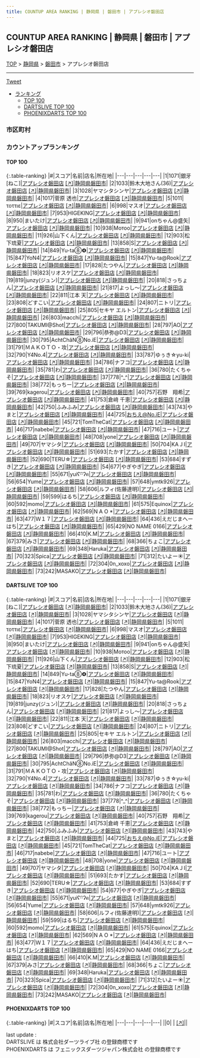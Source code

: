 ```yaml
---
title: COUNTUP AREA RANKING | 静岡県 | 磐田市 | アプレシオ磐田店
---
```

## COUNTUP AREA RANKING | 静岡県 | 磐田市 | アプレシオ磐田店

[TOP](/darts/rank/) > [静岡県](/darts/rank/静岡県/) > [磐田市](/darts/rank/静岡県/磐田市/) > アプレシオ磐田店

___

<a href="https://twitter.com/share?ref_src=twsrc%5Etfw" data-text="COUNTUP AREA RANKING | 静岡県磐田市アプレシオ磐田店" class="twitter-share-button" data-hashtags="DARTSLIVE,PHOENIXDARTS,darts,ダーツ" data-show-count="false">Tweet</a>

* [ランキング](#カウントアップランキング)
    * [TOP 100](#top-100)
    * [DARTSLIVE TOP 100](#dartslive-top-100)
    * [PHOENIXDARTS TOP 100](#phoenixdarts-top-100)

### 市区町村

<ul>

</ul>

### カウントアップランキング

#### TOP 100



{:.table-ranking}
|#|スコア|名前|店名|所在地|
|---|---|---|---|---|
|1|1071|<span class="rank-name-dl">銀牙[ねこ]</span>|<a href="/darts/rank/shops/31900d289f3dcb3128032249b44395af.html">アプレシオ磐田店</a> <a href="https://search.dartslive.com/jp/shop/31900d289f3dcb3128032249b44395af">[↗]</a>|<a href="/darts/rank/静岡県/磐田市">静岡県磐田市</a>|
|2|1033|<span class="rank-name-dl">鈴木大地さん(36)</span>|<a href="/darts/rank/shops/31900d289f3dcb3128032249b44395af.html">アプレシオ磐田店</a> <a href="https://search.dartslive.com/jp/shop/31900d289f3dcb3128032249b44395af">[↗]</a>|<a href="/darts/rank/静岡県/磐田市">静岡県磐田市</a>|
|3|1028|<span class="rank-name-dl">ヤマシタシンヤ</span>|<a href="/darts/rank/shops/31900d289f3dcb3128032249b44395af.html">アプレシオ磐田店</a> <a href="https://search.dartslive.com/jp/shop/31900d289f3dcb3128032249b44395af">[↗]</a>|<a href="/darts/rank/静岡県/磐田市">静岡県磐田市</a>|
|4|1017|<span class="rank-name-dl">菅原 透也</span>|<a href="/darts/rank/shops/31900d289f3dcb3128032249b44395af.html">アプレシオ磐田店</a> <a href="https://search.dartslive.com/jp/shop/31900d289f3dcb3128032249b44395af">[↗]</a>|<a href="/darts/rank/静岡県/磐田市">静岡県磐田市</a>|
|5|1011|<span class="rank-name-dl">τοττιε</span>|<a href="/darts/rank/shops/31900d289f3dcb3128032249b44395af.html">アプレシオ磐田店</a> <a href="https://search.dartslive.com/jp/shop/31900d289f3dcb3128032249b44395af">[↗]</a>|<a href="/darts/rank/静岡県/磐田市">静岡県磐田市</a>|
|6|998|<span class="rank-name-dl">マスオ</span>|<a href="/darts/rank/shops/31900d289f3dcb3128032249b44395af.html">アプレシオ磐田店</a> <a href="https://search.dartslive.com/jp/shop/31900d289f3dcb3128032249b44395af">[↗]</a>|<a href="/darts/rank/静岡県/磐田市">静岡県磐田市</a>|
|7|953|<span class="rank-name-dl">HIGEKING</span>|<a href="/darts/rank/shops/31900d289f3dcb3128032249b44395af.html">アプレシオ磐田店</a> <a href="https://search.dartslive.com/jp/shop/31900d289f3dcb3128032249b44395af">[↗]</a>|<a href="/darts/rank/静岡県/磐田市">静岡県磐田市</a>|
|8|950|<span class="rank-name-dl">まいたけ</span>|<a href="/darts/rank/shops/31900d289f3dcb3128032249b44395af.html">アプレシオ磐田店</a> <a href="https://search.dartslive.com/jp/shop/31900d289f3dcb3128032249b44395af">[↗]</a>|<a href="/darts/rank/静岡県/磐田市">静岡県磐田市</a>|
|9|941|<span class="rank-name-dl">onちゃん@盛矢</span>|<a href="/darts/rank/shops/31900d289f3dcb3128032249b44395af.html">アプレシオ磐田店</a> <a href="https://search.dartslive.com/jp/shop/31900d289f3dcb3128032249b44395af">[↗]</a>|<a href="/darts/rank/静岡県/磐田市">静岡県磐田市</a>|
|10|938|<span class="rank-name-dl">Мотоо</span>|<a href="/darts/rank/shops/31900d289f3dcb3128032249b44395af.html">アプレシオ磐田店</a> <a href="https://search.dartslive.com/jp/shop/31900d289f3dcb3128032249b44395af">[↗]</a>|<a href="/darts/rank/静岡県/磐田市">静岡県磐田市</a>|
|11|926|<span class="rank-name-dl">山下くん</span>|<a href="/darts/rank/shops/31900d289f3dcb3128032249b44395af.html">アプレシオ磐田店</a> <a href="https://search.dartslive.com/jp/shop/31900d289f3dcb3128032249b44395af">[↗]</a>|<a href="/darts/rank/静岡県/磐田市">静岡県磐田市</a>|
|12|903|<span class="rank-name-dl">松下琉夏</span>|<a href="/darts/rank/shops/31900d289f3dcb3128032249b44395af.html">アプレシオ磐田店</a> <a href="https://search.dartslive.com/jp/shop/31900d289f3dcb3128032249b44395af">[↗]</a>|<a href="/darts/rank/静岡県/磐田市">静岡県磐田市</a>|
|13|858|<span class="rank-name-dl">S</span>|<a href="/darts/rank/shops/31900d289f3dcb3128032249b44395af.html">アプレシオ磐田店</a> <a href="https://search.dartslive.com/jp/shop/31900d289f3dcb3128032249b44395af">[↗]</a>|<a href="/darts/rank/静岡県/磐田市">静岡県磐田市</a>|
|14|849|<span class="rank-name-dl">Yu-ta⑧❹</span>|<a href="/darts/rank/shops/31900d289f3dcb3128032249b44395af.html">アプレシオ磐田店</a> <a href="https://search.dartslive.com/jp/shop/31900d289f3dcb3128032249b44395af">[↗]</a>|<a href="/darts/rank/静岡県/磐田市">静岡県磐田市</a>|
|15|847|<span class="rank-name-dl">YoN4</span>|<a href="/darts/rank/shops/31900d289f3dcb3128032249b44395af.html">アプレシオ磐田店</a> <a href="https://search.dartslive.com/jp/shop/31900d289f3dcb3128032249b44395af">[↗]</a>|<a href="/darts/rank/静岡県/磐田市">静岡県磐田市</a>|
|15|847|<span class="rank-name-dl">Yu-ta@Rook</span>|<a href="/darts/rank/shops/31900d289f3dcb3128032249b44395af.html">アプレシオ磐田店</a> <a href="https://search.dartslive.com/jp/shop/31900d289f3dcb3128032249b44395af">[↗]</a>|<a href="/darts/rank/静岡県/磐田市">静岡県磐田市</a>|
|17|828|<span class="rank-name-dl">たつやん</span>|<a href="/darts/rank/shops/31900d289f3dcb3128032249b44395af.html">アプレシオ磐田店</a> <a href="https://search.dartslive.com/jp/shop/31900d289f3dcb3128032249b44395af">[↗]</a>|<a href="/darts/rank/静岡県/磐田市">静岡県磐田市</a>|
|18|823|<span class="rank-name-dl">リオスケ</span>|<a href="/darts/rank/shops/31900d289f3dcb3128032249b44395af.html">アプレシオ磐田店</a> <a href="https://search.dartslive.com/jp/shop/31900d289f3dcb3128032249b44395af">[↗]</a>|<a href="/darts/rank/静岡県/磐田市">静岡県磐田市</a>|
|19|819|<span class="rank-name-dl">junzy(ジュン)</span>|<a href="/darts/rank/shops/31900d289f3dcb3128032249b44395af.html">アプレシオ磐田店</a> <a href="https://search.dartslive.com/jp/shop/31900d289f3dcb3128032249b44395af">[↗]</a>|<a href="/darts/rank/静岡県/磐田市">静岡県磐田市</a>|
|20|818|<span class="rank-name-dl">さっちょん</span>|<a href="/darts/rank/shops/31900d289f3dcb3128032249b44395af.html">アプレシオ磐田店</a> <a href="https://search.dartslive.com/jp/shop/31900d289f3dcb3128032249b44395af">[↗]</a>|<a href="/darts/rank/静岡県/磐田市">静岡県磐田市</a>|
|21|817|<span class="rank-name-dl">よっし～</span>|<a href="/darts/rank/shops/31900d289f3dcb3128032249b44395af.html">アプレシオ磐田店</a> <a href="https://search.dartslive.com/jp/shop/31900d289f3dcb3128032249b44395af">[↗]</a>|<a href="/darts/rank/静岡県/磐田市">静岡県磐田市</a>|
|22|811|<span class="rank-name-dl">江本 天</span>|<a href="/darts/rank/shops/31900d289f3dcb3128032249b44395af.html">アプレシオ磐田店</a> <a href="https://search.dartslive.com/jp/shop/31900d289f3dcb3128032249b44395af">[↗]</a>|<a href="/darts/rank/静岡県/磐田市">静岡県磐田市</a>|
|23|808|<span class="rank-name-dl">どすこい</span>|<a href="/darts/rank/shops/31900d289f3dcb3128032249b44395af.html">アプレシオ磐田店</a> <a href="https://search.dartslive.com/jp/shop/31900d289f3dcb3128032249b44395af">[↗]</a>|<a href="/darts/rank/静岡県/磐田市">静岡県磐田市</a>|
|24|807|<span class="rank-name-dl">ニトリ</span>|<a href="/darts/rank/shops/31900d289f3dcb3128032249b44395af.html">アプレシオ磐田店</a> <a href="https://search.dartslive.com/jp/shop/31900d289f3dcb3128032249b44395af">[↗]</a>|<a href="/darts/rank/静岡県/磐田市">静岡県磐田市</a>|
|25|805|<span class="rank-name-dl">セキヤ エルトン</span>|<a href="/darts/rank/shops/31900d289f3dcb3128032249b44395af.html">アプレシオ磐田店</a> <a href="https://search.dartslive.com/jp/shop/31900d289f3dcb3128032249b44395af">[↗]</a>|<a href="/darts/rank/静岡県/磐田市">静岡県磐田市</a>|
|26|803|<span class="rank-name-dl">macchi</span>|<a href="/darts/rank/shops/31900d289f3dcb3128032249b44395af.html">アプレシオ磐田店</a> <a href="https://search.dartslive.com/jp/shop/31900d289f3dcb3128032249b44395af">[↗]</a>|<a href="/darts/rank/静岡県/磐田市">静岡県磐田市</a>|
|27|800|<span class="rank-name-dl">TAKUMI@Shot</span>|<a href="/darts/rank/shops/31900d289f3dcb3128032249b44395af.html">アプレシオ磐田店</a> <a href="https://search.dartslive.com/jp/shop/31900d289f3dcb3128032249b44395af">[↗]</a>|<a href="/darts/rank/静岡県/磐田市">静岡県磐田市</a>|
|28|797|<span class="rank-name-dl">AO</span>|<a href="/darts/rank/shops/31900d289f3dcb3128032249b44395af.html">アプレシオ磐田店</a> <a href="https://search.dartslive.com/jp/shop/31900d289f3dcb3128032249b44395af">[↗]</a>|<a href="/darts/rank/静岡県/磐田市">静岡県磐田市</a>|
|29|796|<span class="rank-name-dl">恭弥@D3</span>|<a href="/darts/rank/shops/31900d289f3dcb3128032249b44395af.html">アプレシオ磐田店</a> <a href="https://search.dartslive.com/jp/shop/31900d289f3dcb3128032249b44395af">[↗]</a>|<a href="/darts/rank/静岡県/磐田市">静岡県磐田市</a>|
|30|795|<span class="rank-name-dl">AchtChâN⑧No.iE</span>|<a href="/darts/rank/shops/31900d289f3dcb3128032249b44395af.html">アプレシオ磐田店</a> <a href="https://search.dartslive.com/jp/shop/31900d289f3dcb3128032249b44395af">[↗]</a>|<a href="/darts/rank/静岡県/磐田市">静岡県磐田市</a>|
|31|791|<span class="rank-name-dl">ＭＡＫＯＴＯ・攻</span>|<a href="/darts/rank/shops/31900d289f3dcb3128032249b44395af.html">アプレシオ磐田店</a> <a href="https://search.dartslive.com/jp/shop/31900d289f3dcb3128032249b44395af">[↗]</a>|<a href="/darts/rank/静岡県/磐田市">静岡県磐田市</a>|
|32|790|<span class="rank-name-dl">Y4No.4</span>|<a href="/darts/rank/shops/31900d289f3dcb3128032249b44395af.html">アプレシオ磐田店</a> <a href="https://search.dartslive.com/jp/shop/31900d289f3dcb3128032249b44395af">[↗]</a>|<a href="/darts/rank/静岡県/磐田市">静岡県磐田市</a>|
|33|787|<span class="rank-name-dl">ゆぅき☆yu-ki</span>|<a href="/darts/rank/shops/31900d289f3dcb3128032249b44395af.html">アプレシオ磐田店</a> <a href="https://search.dartslive.com/jp/shop/31900d289f3dcb3128032249b44395af">[↗]</a>|<a href="/darts/rank/静岡県/磐田市">静岡県磐田市</a>|
|34|786|<span class="rank-name-dl">ナフコ</span>|<a href="/darts/rank/shops/31900d289f3dcb3128032249b44395af.html">アプレシオ磐田店</a> <a href="https://search.dartslive.com/jp/shop/31900d289f3dcb3128032249b44395af">[↗]</a>|<a href="/darts/rank/静岡県/磐田市">静岡県磐田市</a>|
|35|781|<span class="rank-name-dl">わ</span>|<a href="/darts/rank/shops/31900d289f3dcb3128032249b44395af.html">アプレシオ磐田店</a> <a href="https://search.dartslive.com/jp/shop/31900d289f3dcb3128032249b44395af">[↗]</a>|<a href="/darts/rank/静岡県/磐田市">静岡県磐田市</a>|
|36|780|<span class="rank-name-dl">たくちゃそ</span>|<a href="/darts/rank/shops/31900d289f3dcb3128032249b44395af.html">アプレシオ磐田店</a> <a href="https://search.dartslive.com/jp/shop/31900d289f3dcb3128032249b44395af">[↗]</a>|<a href="/darts/rank/静岡県/磐田市">静岡県磐田市</a>|
|37|778|<span class="rank-name-dl">︎^_^</span>|<a href="/darts/rank/shops/31900d289f3dcb3128032249b44395af.html">アプレシオ磐田店</a> <a href="https://search.dartslive.com/jp/shop/31900d289f3dcb3128032249b44395af">[↗]</a>|<a href="/darts/rank/静岡県/磐田市">静岡県磐田市</a>|
|38|772|<span class="rank-name-dl">もっちー</span>|<a href="/darts/rank/shops/31900d289f3dcb3128032249b44395af.html">アプレシオ磐田店</a> <a href="https://search.dartslive.com/jp/shop/31900d289f3dcb3128032249b44395af">[↗]</a>|<a href="/darts/rank/静岡県/磐田市">静岡県磐田市</a>|
|39|769|<span class="rank-name-dl">kagerou</span>|<a href="/darts/rank/shops/31900d289f3dcb3128032249b44395af.html">アプレシオ磐田店</a> <a href="https://search.dartslive.com/jp/shop/31900d289f3dcb3128032249b44395af">[↗]</a>|<a href="/darts/rank/静岡県/磐田市">静岡県磐田市</a>|
|40|757|<span class="rank-name-dl">石野　翔希</span>|<a href="/darts/rank/shops/31900d289f3dcb3128032249b44395af.html">アプレシオ磐田店</a> <a href="https://search.dartslive.com/jp/shop/31900d289f3dcb3128032249b44395af">[↗]</a>|<a href="/darts/rank/静岡県/磐田市">静岡県磐田市</a>|
|41|753|<span class="rank-name-dl">倉﨑 千恵</span>|<a href="/darts/rank/shops/31900d289f3dcb3128032249b44395af.html">アプレシオ磐田店</a> <a href="https://search.dartslive.com/jp/shop/31900d289f3dcb3128032249b44395af">[↗]</a>|<a href="/darts/rank/静岡県/磐田市">静岡県磐田市</a>|
|42|750|<span class="rank-name-dl">ふみふみ</span>|<a href="/darts/rank/shops/31900d289f3dcb3128032249b44395af.html">アプレシオ磐田店</a> <a href="https://search.dartslive.com/jp/shop/31900d289f3dcb3128032249b44395af">[↗]</a>|<a href="/darts/rank/静岡県/磐田市">静岡県磐田市</a>|
|43|743|<span class="rank-name-dl">やまと</span>|<a href="/darts/rank/shops/31900d289f3dcb3128032249b44395af.html">アプレシオ磐田店</a> <a href="https://search.dartslive.com/jp/shop/31900d289f3dcb3128032249b44395af">[↗]</a>|<a href="/darts/rank/静岡県/磐田市">静岡県磐田市</a>|
|44|725|<span class="rank-name-dl">おちえ@No.iE</span>|<a href="/darts/rank/shops/31900d289f3dcb3128032249b44395af.html">アプレシオ磐田店</a> <a href="https://search.dartslive.com/jp/shop/31900d289f3dcb3128032249b44395af">[↗]</a>|<a href="/darts/rank/静岡県/磐田市">静岡県磐田市</a>|
|45|721|<span class="rank-name-dl">TomTheCat</span>|<a href="/darts/rank/shops/31900d289f3dcb3128032249b44395af.html">アプレシオ磐田店</a> <a href="https://search.dartslive.com/jp/shop/31900d289f3dcb3128032249b44395af">[↗]</a>|<a href="/darts/rank/静岡県/磐田市">静岡県磐田市</a>|
|46|717|<span class="rank-name-dl">nabebe</span>|<a href="/darts/rank/shops/31900d289f3dcb3128032249b44395af.html">アプレシオ磐田店</a> <a href="https://search.dartslive.com/jp/shop/31900d289f3dcb3128032249b44395af">[↗]</a>|<a href="/darts/rank/静岡県/磐田市">静岡県磐田市</a>|
|47|716|<span class="rank-name-dl">ユート</span>|<a href="/darts/rank/shops/31900d289f3dcb3128032249b44395af.html">アプレシオ磐田店</a> <a href="https://search.dartslive.com/jp/shop/31900d289f3dcb3128032249b44395af">[↗]</a>|<a href="/darts/rank/静岡県/磐田市">静岡県磐田市</a>|
|48|708|<span class="rank-name-dl">yone</span>|<a href="/darts/rank/shops/31900d289f3dcb3128032249b44395af.html">アプレシオ磐田店</a> <a href="https://search.dartslive.com/jp/shop/31900d289f3dcb3128032249b44395af">[↗]</a>|<a href="/darts/rank/静岡県/磐田市">静岡県磐田市</a>|
|49|707|<span class="rank-name-dl">ヤマシタ</span>|<a href="/darts/rank/shops/31900d289f3dcb3128032249b44395af.html">アプレシオ磐田店</a> <a href="https://search.dartslive.com/jp/shop/31900d289f3dcb3128032249b44395af">[↗]</a>|<a href="/darts/rank/静岡県/磐田市">静岡県磐田市</a>|
|50|704|<span class="rank-name-dl">KAＪI</span>|<a href="/darts/rank/shops/31900d289f3dcb3128032249b44395af.html">アプレシオ磐田店</a> <a href="https://search.dartslive.com/jp/shop/31900d289f3dcb3128032249b44395af">[↗]</a>|<a href="/darts/rank/静岡県/磐田市">静岡県磐田市</a>|
|51|693|<span class="rank-name-dl">たかす</span>|<a href="/darts/rank/shops/31900d289f3dcb3128032249b44395af.html">アプレシオ磐田店</a> <a href="https://search.dartslive.com/jp/shop/31900d289f3dcb3128032249b44395af">[↗]</a>|<a href="/darts/rank/静岡県/磐田市">静岡県磐田市</a>|
|52|690|<span class="rank-name-dl">TERU☆</span>|<a href="/darts/rank/shops/31900d289f3dcb3128032249b44395af.html">アプレシオ磐田店</a> <a href="https://search.dartslive.com/jp/shop/31900d289f3dcb3128032249b44395af">[↗]</a>|<a href="/darts/rank/静岡県/磐田市">静岡県磐田市</a>|
|53|684|<span class="rank-name-dl">すずき</span>|<a href="/darts/rank/shops/31900d289f3dcb3128032249b44395af.html">アプレシオ磐田店</a> <a href="https://search.dartslive.com/jp/shop/31900d289f3dcb3128032249b44395af">[↗]</a>|<a href="/darts/rank/静岡県/磐田市">静岡県磐田市</a>|
|54|677|<span class="rank-name-dl">やぎやぎ</span>|<a href="/darts/rank/shops/31900d289f3dcb3128032249b44395af.html">アプレシオ磐田店</a> <a href="https://search.dartslive.com/jp/shop/31900d289f3dcb3128032249b44395af">[↗]</a>|<a href="/darts/rank/静岡県/磐田市">静岡県磐田市</a>|
|55|671|<span class="rank-name-dl">yuiʕ·͡·ʔฅ</span>|<a href="/darts/rank/shops/31900d289f3dcb3128032249b44395af.html">アプレシオ磐田店</a> <a href="https://search.dartslive.com/jp/shop/31900d289f3dcb3128032249b44395af">[↗]</a>|<a href="/darts/rank/静岡県/磐田市">静岡県磐田市</a>|
|56|654|<span class="rank-name-dl">Yume</span>|<a href="/darts/rank/shops/31900d289f3dcb3128032249b44395af.html">アプレシオ磐田店</a> <a href="https://search.dartslive.com/jp/shop/31900d289f3dcb3128032249b44395af">[↗]</a>|<a href="/darts/rank/静岡県/磐田市">静岡県磐田市</a>|
|57|648|<span class="rank-name-dl">ymtk926</span>|<a href="/darts/rank/shops/31900d289f3dcb3128032249b44395af.html">アプレシオ磐田店</a> <a href="https://search.dartslive.com/jp/shop/31900d289f3dcb3128032249b44395af">[↗]</a>|<a href="/darts/rank/静岡県/磐田市">静岡県磐田市</a>|
|58|606|<span class="rank-name-dl">ルフィ(佐藤達明)</span>|<a href="/darts/rank/shops/31900d289f3dcb3128032249b44395af.html">アプレシオ磐田店</a> <a href="https://search.dartslive.com/jp/shop/31900d289f3dcb3128032249b44395af">[↗]</a>|<a href="/darts/rank/静岡県/磐田市">静岡県磐田市</a>|
|59|599|<span class="rank-name-dl">はるち</span>|<a href="/darts/rank/shops/31900d289f3dcb3128032249b44395af.html">アプレシオ磐田店</a> <a href="https://search.dartslive.com/jp/shop/31900d289f3dcb3128032249b44395af">[↗]</a>|<a href="/darts/rank/静岡県/磐田市">静岡県磐田市</a>|
|60|592|<span class="rank-name-dl">momo</span>|<a href="/darts/rank/shops/31900d289f3dcb3128032249b44395af.html">アプレシオ磐田店</a> <a href="https://search.dartslive.com/jp/shop/31900d289f3dcb3128032249b44395af">[↗]</a>|<a href="/darts/rank/静岡県/磐田市">静岡県磐田市</a>|
|61|575|<span class="rank-name-dl">Equinox</span>|<a href="/darts/rank/shops/31900d289f3dcb3128032249b44395af.html">アプレシオ磐田店</a> <a href="https://search.dartslive.com/jp/shop/31900d289f3dcb3128032249b44395af">[↗]</a>|<a href="/darts/rank/静岡県/磐田市">静岡県磐田市</a>|
|62|569|<span class="rank-name-dl">N A O *</span>|<a href="/darts/rank/shops/31900d289f3dcb3128032249b44395af.html">アプレシオ磐田店</a> <a href="https://search.dartslive.com/jp/shop/31900d289f3dcb3128032249b44395af">[↗]</a>|<a href="/darts/rank/静岡県/磐田市">静岡県磐田市</a>|
|63|477|<span class="rank-name-dl">Ｗ１７</span>|<a href="/darts/rank/shops/31900d289f3dcb3128032249b44395af.html">アプレシオ磐田店</a> <a href="https://search.dartslive.com/jp/shop/31900d289f3dcb3128032249b44395af">[↗]</a>|<a href="/darts/rank/静岡県/磐田市">静岡県磐田市</a>|
|64|436|<span class="rank-name-dl">えだじまへーはち</span>|<a href="/darts/rank/shops/31900d289f3dcb3128032249b44395af.html">アプレシオ磐田店</a> <a href="https://search.dartslive.com/jp/shop/31900d289f3dcb3128032249b44395af">[↗]</a>|<a href="/darts/rank/静岡県/磐田市">静岡県磐田市</a>|
|65|429|<span class="rank-name-dl">NO NAME 0166</span>|<a href="/darts/rank/shops/31900d289f3dcb3128032249b44395af.html">アプレシオ磐田店</a> <a href="https://search.dartslive.com/jp/shop/31900d289f3dcb3128032249b44395af">[↗]</a>|<a href="/darts/rank/静岡県/磐田市">静岡県磐田市</a>|
|66|410|<span class="rank-name-dl">K.M</span>|<a href="/darts/rank/shops/31900d289f3dcb3128032249b44395af.html">アプレシオ磐田店</a> <a href="https://search.dartslive.com/jp/shop/31900d289f3dcb3128032249b44395af">[↗]</a>|<a href="/darts/rank/静岡県/磐田市">静岡県磐田市</a>|
|67|379|<span class="rank-name-dl">みさ</span>|<a href="/darts/rank/shops/31900d289f3dcb3128032249b44395af.html">アプレシオ磐田店</a> <a href="https://search.dartslive.com/jp/shop/31900d289f3dcb3128032249b44395af">[↗]</a>|<a href="/darts/rank/静岡県/磐田市">静岡県磐田市</a>|
|68|366|<span class="rank-name-dl">ちょこ</span>|<a href="/darts/rank/shops/31900d289f3dcb3128032249b44395af.html">アプレシオ磐田店</a> <a href="https://search.dartslive.com/jp/shop/31900d289f3dcb3128032249b44395af">[↗]</a>|<a href="/darts/rank/静岡県/磐田市">静岡県磐田市</a>|
|69|348|<span class="rank-name-dl">Haruka</span>|<a href="/darts/rank/shops/31900d289f3dcb3128032249b44395af.html">アプレシオ磐田店</a> <a href="https://search.dartslive.com/jp/shop/31900d289f3dcb3128032249b44395af">[↗]</a>|<a href="/darts/rank/静岡県/磐田市">静岡県磐田市</a>|
|70|323|<span class="rank-name-dl">Spica</span>|<a href="/darts/rank/shops/31900d289f3dcb3128032249b44395af.html">アプレシオ磐田店</a> <a href="https://search.dartslive.com/jp/shop/31900d289f3dcb3128032249b44395af">[↗]</a>|<a href="/darts/rank/静岡県/磐田市">静岡県磐田市</a>|
|71|312|<span class="rank-name-dl">たいよー☀️</span>|<a href="/darts/rank/shops/31900d289f3dcb3128032249b44395af.html">アプレシオ磐田店</a> <a href="https://search.dartslive.com/jp/shop/31900d289f3dcb3128032249b44395af">[↗]</a>|<a href="/darts/rank/静岡県/磐田市">静岡県磐田市</a>|
|72|304|<span class="rank-name-dl">0n_xoxo</span>|<a href="/darts/rank/shops/31900d289f3dcb3128032249b44395af.html">アプレシオ磐田店</a> <a href="https://search.dartslive.com/jp/shop/31900d289f3dcb3128032249b44395af">[↗]</a>|<a href="/darts/rank/静岡県/磐田市">静岡県磐田市</a>|
|73|242|<span class="rank-name-dl">MASAKO</span>|<a href="/darts/rank/shops/31900d289f3dcb3128032249b44395af.html">アプレシオ磐田店</a> <a href="https://search.dartslive.com/jp/shop/31900d289f3dcb3128032249b44395af">[↗]</a>|<a href="/darts/rank/静岡県/磐田市">静岡県磐田市</a>|


#### DARTSLIVE TOP 100



{:.table-ranking}
|#|スコア|名前|店名|所在地|
|---|---|---|---|---|
|1|1071|<span class="rank-name-dl">銀牙[ねこ]</span>|<a href="/darts/rank/shops/31900d289f3dcb3128032249b44395af.html">アプレシオ磐田店</a> <a href="https://search.dartslive.com/jp/shop/31900d289f3dcb3128032249b44395af">[↗]</a>|<a href="/darts/rank/静岡県/磐田市">静岡県磐田市</a>|
|2|1033|<span class="rank-name-dl">鈴木大地さん(36)</span>|<a href="/darts/rank/shops/31900d289f3dcb3128032249b44395af.html">アプレシオ磐田店</a> <a href="https://search.dartslive.com/jp/shop/31900d289f3dcb3128032249b44395af">[↗]</a>|<a href="/darts/rank/静岡県/磐田市">静岡県磐田市</a>|
|3|1028|<span class="rank-name-dl">ヤマシタシンヤ</span>|<a href="/darts/rank/shops/31900d289f3dcb3128032249b44395af.html">アプレシオ磐田店</a> <a href="https://search.dartslive.com/jp/shop/31900d289f3dcb3128032249b44395af">[↗]</a>|<a href="/darts/rank/静岡県/磐田市">静岡県磐田市</a>|
|4|1017|<span class="rank-name-dl">菅原 透也</span>|<a href="/darts/rank/shops/31900d289f3dcb3128032249b44395af.html">アプレシオ磐田店</a> <a href="https://search.dartslive.com/jp/shop/31900d289f3dcb3128032249b44395af">[↗]</a>|<a href="/darts/rank/静岡県/磐田市">静岡県磐田市</a>|
|5|1011|<span class="rank-name-dl">τοττιε</span>|<a href="/darts/rank/shops/31900d289f3dcb3128032249b44395af.html">アプレシオ磐田店</a> <a href="https://search.dartslive.com/jp/shop/31900d289f3dcb3128032249b44395af">[↗]</a>|<a href="/darts/rank/静岡県/磐田市">静岡県磐田市</a>|
|6|998|<span class="rank-name-dl">マスオ</span>|<a href="/darts/rank/shops/31900d289f3dcb3128032249b44395af.html">アプレシオ磐田店</a> <a href="https://search.dartslive.com/jp/shop/31900d289f3dcb3128032249b44395af">[↗]</a>|<a href="/darts/rank/静岡県/磐田市">静岡県磐田市</a>|
|7|953|<span class="rank-name-dl">HIGEKING</span>|<a href="/darts/rank/shops/31900d289f3dcb3128032249b44395af.html">アプレシオ磐田店</a> <a href="https://search.dartslive.com/jp/shop/31900d289f3dcb3128032249b44395af">[↗]</a>|<a href="/darts/rank/静岡県/磐田市">静岡県磐田市</a>|
|8|950|<span class="rank-name-dl">まいたけ</span>|<a href="/darts/rank/shops/31900d289f3dcb3128032249b44395af.html">アプレシオ磐田店</a> <a href="https://search.dartslive.com/jp/shop/31900d289f3dcb3128032249b44395af">[↗]</a>|<a href="/darts/rank/静岡県/磐田市">静岡県磐田市</a>|
|9|941|<span class="rank-name-dl">onちゃん@盛矢</span>|<a href="/darts/rank/shops/31900d289f3dcb3128032249b44395af.html">アプレシオ磐田店</a> <a href="https://search.dartslive.com/jp/shop/31900d289f3dcb3128032249b44395af">[↗]</a>|<a href="/darts/rank/静岡県/磐田市">静岡県磐田市</a>|
|10|938|<span class="rank-name-dl">Мотоо</span>|<a href="/darts/rank/shops/31900d289f3dcb3128032249b44395af.html">アプレシオ磐田店</a> <a href="https://search.dartslive.com/jp/shop/31900d289f3dcb3128032249b44395af">[↗]</a>|<a href="/darts/rank/静岡県/磐田市">静岡県磐田市</a>|
|11|926|<span class="rank-name-dl">山下くん</span>|<a href="/darts/rank/shops/31900d289f3dcb3128032249b44395af.html">アプレシオ磐田店</a> <a href="https://search.dartslive.com/jp/shop/31900d289f3dcb3128032249b44395af">[↗]</a>|<a href="/darts/rank/静岡県/磐田市">静岡県磐田市</a>|
|12|903|<span class="rank-name-dl">松下琉夏</span>|<a href="/darts/rank/shops/31900d289f3dcb3128032249b44395af.html">アプレシオ磐田店</a> <a href="https://search.dartslive.com/jp/shop/31900d289f3dcb3128032249b44395af">[↗]</a>|<a href="/darts/rank/静岡県/磐田市">静岡県磐田市</a>|
|13|858|<span class="rank-name-dl">S</span>|<a href="/darts/rank/shops/31900d289f3dcb3128032249b44395af.html">アプレシオ磐田店</a> <a href="https://search.dartslive.com/jp/shop/31900d289f3dcb3128032249b44395af">[↗]</a>|<a href="/darts/rank/静岡県/磐田市">静岡県磐田市</a>|
|14|849|<span class="rank-name-dl">Yu-ta⑧❹</span>|<a href="/darts/rank/shops/31900d289f3dcb3128032249b44395af.html">アプレシオ磐田店</a> <a href="https://search.dartslive.com/jp/shop/31900d289f3dcb3128032249b44395af">[↗]</a>|<a href="/darts/rank/静岡県/磐田市">静岡県磐田市</a>|
|15|847|<span class="rank-name-dl">YoN4</span>|<a href="/darts/rank/shops/31900d289f3dcb3128032249b44395af.html">アプレシオ磐田店</a> <a href="https://search.dartslive.com/jp/shop/31900d289f3dcb3128032249b44395af">[↗]</a>|<a href="/darts/rank/静岡県/磐田市">静岡県磐田市</a>|
|15|847|<span class="rank-name-dl">Yu-ta@Rook</span>|<a href="/darts/rank/shops/31900d289f3dcb3128032249b44395af.html">アプレシオ磐田店</a> <a href="https://search.dartslive.com/jp/shop/31900d289f3dcb3128032249b44395af">[↗]</a>|<a href="/darts/rank/静岡県/磐田市">静岡県磐田市</a>|
|17|828|<span class="rank-name-dl">たつやん</span>|<a href="/darts/rank/shops/31900d289f3dcb3128032249b44395af.html">アプレシオ磐田店</a> <a href="https://search.dartslive.com/jp/shop/31900d289f3dcb3128032249b44395af">[↗]</a>|<a href="/darts/rank/静岡県/磐田市">静岡県磐田市</a>|
|18|823|<span class="rank-name-dl">リオスケ</span>|<a href="/darts/rank/shops/31900d289f3dcb3128032249b44395af.html">アプレシオ磐田店</a> <a href="https://search.dartslive.com/jp/shop/31900d289f3dcb3128032249b44395af">[↗]</a>|<a href="/darts/rank/静岡県/磐田市">静岡県磐田市</a>|
|19|819|<span class="rank-name-dl">junzy(ジュン)</span>|<a href="/darts/rank/shops/31900d289f3dcb3128032249b44395af.html">アプレシオ磐田店</a> <a href="https://search.dartslive.com/jp/shop/31900d289f3dcb3128032249b44395af">[↗]</a>|<a href="/darts/rank/静岡県/磐田市">静岡県磐田市</a>|
|20|818|<span class="rank-name-dl">さっちょん</span>|<a href="/darts/rank/shops/31900d289f3dcb3128032249b44395af.html">アプレシオ磐田店</a> <a href="https://search.dartslive.com/jp/shop/31900d289f3dcb3128032249b44395af">[↗]</a>|<a href="/darts/rank/静岡県/磐田市">静岡県磐田市</a>|
|21|817|<span class="rank-name-dl">よっし～</span>|<a href="/darts/rank/shops/31900d289f3dcb3128032249b44395af.html">アプレシオ磐田店</a> <a href="https://search.dartslive.com/jp/shop/31900d289f3dcb3128032249b44395af">[↗]</a>|<a href="/darts/rank/静岡県/磐田市">静岡県磐田市</a>|
|22|811|<span class="rank-name-dl">江本 天</span>|<a href="/darts/rank/shops/31900d289f3dcb3128032249b44395af.html">アプレシオ磐田店</a> <a href="https://search.dartslive.com/jp/shop/31900d289f3dcb3128032249b44395af">[↗]</a>|<a href="/darts/rank/静岡県/磐田市">静岡県磐田市</a>|
|23|808|<span class="rank-name-dl">どすこい</span>|<a href="/darts/rank/shops/31900d289f3dcb3128032249b44395af.html">アプレシオ磐田店</a> <a href="https://search.dartslive.com/jp/shop/31900d289f3dcb3128032249b44395af">[↗]</a>|<a href="/darts/rank/静岡県/磐田市">静岡県磐田市</a>|
|24|807|<span class="rank-name-dl">ニトリ</span>|<a href="/darts/rank/shops/31900d289f3dcb3128032249b44395af.html">アプレシオ磐田店</a> <a href="https://search.dartslive.com/jp/shop/31900d289f3dcb3128032249b44395af">[↗]</a>|<a href="/darts/rank/静岡県/磐田市">静岡県磐田市</a>|
|25|805|<span class="rank-name-dl">セキヤ エルトン</span>|<a href="/darts/rank/shops/31900d289f3dcb3128032249b44395af.html">アプレシオ磐田店</a> <a href="https://search.dartslive.com/jp/shop/31900d289f3dcb3128032249b44395af">[↗]</a>|<a href="/darts/rank/静岡県/磐田市">静岡県磐田市</a>|
|26|803|<span class="rank-name-dl">macchi</span>|<a href="/darts/rank/shops/31900d289f3dcb3128032249b44395af.html">アプレシオ磐田店</a> <a href="https://search.dartslive.com/jp/shop/31900d289f3dcb3128032249b44395af">[↗]</a>|<a href="/darts/rank/静岡県/磐田市">静岡県磐田市</a>|
|27|800|<span class="rank-name-dl">TAKUMI@Shot</span>|<a href="/darts/rank/shops/31900d289f3dcb3128032249b44395af.html">アプレシオ磐田店</a> <a href="https://search.dartslive.com/jp/shop/31900d289f3dcb3128032249b44395af">[↗]</a>|<a href="/darts/rank/静岡県/磐田市">静岡県磐田市</a>|
|28|797|<span class="rank-name-dl">AO</span>|<a href="/darts/rank/shops/31900d289f3dcb3128032249b44395af.html">アプレシオ磐田店</a> <a href="https://search.dartslive.com/jp/shop/31900d289f3dcb3128032249b44395af">[↗]</a>|<a href="/darts/rank/静岡県/磐田市">静岡県磐田市</a>|
|29|796|<span class="rank-name-dl">恭弥@D3</span>|<a href="/darts/rank/shops/31900d289f3dcb3128032249b44395af.html">アプレシオ磐田店</a> <a href="https://search.dartslive.com/jp/shop/31900d289f3dcb3128032249b44395af">[↗]</a>|<a href="/darts/rank/静岡県/磐田市">静岡県磐田市</a>|
|30|795|<span class="rank-name-dl">AchtChâN⑧No.iE</span>|<a href="/darts/rank/shops/31900d289f3dcb3128032249b44395af.html">アプレシオ磐田店</a> <a href="https://search.dartslive.com/jp/shop/31900d289f3dcb3128032249b44395af">[↗]</a>|<a href="/darts/rank/静岡県/磐田市">静岡県磐田市</a>|
|31|791|<span class="rank-name-dl">ＭＡＫＯＴＯ・攻</span>|<a href="/darts/rank/shops/31900d289f3dcb3128032249b44395af.html">アプレシオ磐田店</a> <a href="https://search.dartslive.com/jp/shop/31900d289f3dcb3128032249b44395af">[↗]</a>|<a href="/darts/rank/静岡県/磐田市">静岡県磐田市</a>|
|32|790|<span class="rank-name-dl">Y4No.4</span>|<a href="/darts/rank/shops/31900d289f3dcb3128032249b44395af.html">アプレシオ磐田店</a> <a href="https://search.dartslive.com/jp/shop/31900d289f3dcb3128032249b44395af">[↗]</a>|<a href="/darts/rank/静岡県/磐田市">静岡県磐田市</a>|
|33|787|<span class="rank-name-dl">ゆぅき☆yu-ki</span>|<a href="/darts/rank/shops/31900d289f3dcb3128032249b44395af.html">アプレシオ磐田店</a> <a href="https://search.dartslive.com/jp/shop/31900d289f3dcb3128032249b44395af">[↗]</a>|<a href="/darts/rank/静岡県/磐田市">静岡県磐田市</a>|
|34|786|<span class="rank-name-dl">ナフコ</span>|<a href="/darts/rank/shops/31900d289f3dcb3128032249b44395af.html">アプレシオ磐田店</a> <a href="https://search.dartslive.com/jp/shop/31900d289f3dcb3128032249b44395af">[↗]</a>|<a href="/darts/rank/静岡県/磐田市">静岡県磐田市</a>|
|35|781|<span class="rank-name-dl">わ</span>|<a href="/darts/rank/shops/31900d289f3dcb3128032249b44395af.html">アプレシオ磐田店</a> <a href="https://search.dartslive.com/jp/shop/31900d289f3dcb3128032249b44395af">[↗]</a>|<a href="/darts/rank/静岡県/磐田市">静岡県磐田市</a>|
|36|780|<span class="rank-name-dl">たくちゃそ</span>|<a href="/darts/rank/shops/31900d289f3dcb3128032249b44395af.html">アプレシオ磐田店</a> <a href="https://search.dartslive.com/jp/shop/31900d289f3dcb3128032249b44395af">[↗]</a>|<a href="/darts/rank/静岡県/磐田市">静岡県磐田市</a>|
|37|778|<span class="rank-name-dl">︎^_^</span>|<a href="/darts/rank/shops/31900d289f3dcb3128032249b44395af.html">アプレシオ磐田店</a> <a href="https://search.dartslive.com/jp/shop/31900d289f3dcb3128032249b44395af">[↗]</a>|<a href="/darts/rank/静岡県/磐田市">静岡県磐田市</a>|
|38|772|<span class="rank-name-dl">もっちー</span>|<a href="/darts/rank/shops/31900d289f3dcb3128032249b44395af.html">アプレシオ磐田店</a> <a href="https://search.dartslive.com/jp/shop/31900d289f3dcb3128032249b44395af">[↗]</a>|<a href="/darts/rank/静岡県/磐田市">静岡県磐田市</a>|
|39|769|<span class="rank-name-dl">kagerou</span>|<a href="/darts/rank/shops/31900d289f3dcb3128032249b44395af.html">アプレシオ磐田店</a> <a href="https://search.dartslive.com/jp/shop/31900d289f3dcb3128032249b44395af">[↗]</a>|<a href="/darts/rank/静岡県/磐田市">静岡県磐田市</a>|
|40|757|<span class="rank-name-dl">石野　翔希</span>|<a href="/darts/rank/shops/31900d289f3dcb3128032249b44395af.html">アプレシオ磐田店</a> <a href="https://search.dartslive.com/jp/shop/31900d289f3dcb3128032249b44395af">[↗]</a>|<a href="/darts/rank/静岡県/磐田市">静岡県磐田市</a>|
|41|753|<span class="rank-name-dl">倉﨑 千恵</span>|<a href="/darts/rank/shops/31900d289f3dcb3128032249b44395af.html">アプレシオ磐田店</a> <a href="https://search.dartslive.com/jp/shop/31900d289f3dcb3128032249b44395af">[↗]</a>|<a href="/darts/rank/静岡県/磐田市">静岡県磐田市</a>|
|42|750|<span class="rank-name-dl">ふみふみ</span>|<a href="/darts/rank/shops/31900d289f3dcb3128032249b44395af.html">アプレシオ磐田店</a> <a href="https://search.dartslive.com/jp/shop/31900d289f3dcb3128032249b44395af">[↗]</a>|<a href="/darts/rank/静岡県/磐田市">静岡県磐田市</a>|
|43|743|<span class="rank-name-dl">やまと</span>|<a href="/darts/rank/shops/31900d289f3dcb3128032249b44395af.html">アプレシオ磐田店</a> <a href="https://search.dartslive.com/jp/shop/31900d289f3dcb3128032249b44395af">[↗]</a>|<a href="/darts/rank/静岡県/磐田市">静岡県磐田市</a>|
|44|725|<span class="rank-name-dl">おちえ@No.iE</span>|<a href="/darts/rank/shops/31900d289f3dcb3128032249b44395af.html">アプレシオ磐田店</a> <a href="https://search.dartslive.com/jp/shop/31900d289f3dcb3128032249b44395af">[↗]</a>|<a href="/darts/rank/静岡県/磐田市">静岡県磐田市</a>|
|45|721|<span class="rank-name-dl">TomTheCat</span>|<a href="/darts/rank/shops/31900d289f3dcb3128032249b44395af.html">アプレシオ磐田店</a> <a href="https://search.dartslive.com/jp/shop/31900d289f3dcb3128032249b44395af">[↗]</a>|<a href="/darts/rank/静岡県/磐田市">静岡県磐田市</a>|
|46|717|<span class="rank-name-dl">nabebe</span>|<a href="/darts/rank/shops/31900d289f3dcb3128032249b44395af.html">アプレシオ磐田店</a> <a href="https://search.dartslive.com/jp/shop/31900d289f3dcb3128032249b44395af">[↗]</a>|<a href="/darts/rank/静岡県/磐田市">静岡県磐田市</a>|
|47|716|<span class="rank-name-dl">ユート</span>|<a href="/darts/rank/shops/31900d289f3dcb3128032249b44395af.html">アプレシオ磐田店</a> <a href="https://search.dartslive.com/jp/shop/31900d289f3dcb3128032249b44395af">[↗]</a>|<a href="/darts/rank/静岡県/磐田市">静岡県磐田市</a>|
|48|708|<span class="rank-name-dl">yone</span>|<a href="/darts/rank/shops/31900d289f3dcb3128032249b44395af.html">アプレシオ磐田店</a> <a href="https://search.dartslive.com/jp/shop/31900d289f3dcb3128032249b44395af">[↗]</a>|<a href="/darts/rank/静岡県/磐田市">静岡県磐田市</a>|
|49|707|<span class="rank-name-dl">ヤマシタ</span>|<a href="/darts/rank/shops/31900d289f3dcb3128032249b44395af.html">アプレシオ磐田店</a> <a href="https://search.dartslive.com/jp/shop/31900d289f3dcb3128032249b44395af">[↗]</a>|<a href="/darts/rank/静岡県/磐田市">静岡県磐田市</a>|
|50|704|<span class="rank-name-dl">KAＪI</span>|<a href="/darts/rank/shops/31900d289f3dcb3128032249b44395af.html">アプレシオ磐田店</a> <a href="https://search.dartslive.com/jp/shop/31900d289f3dcb3128032249b44395af">[↗]</a>|<a href="/darts/rank/静岡県/磐田市">静岡県磐田市</a>|
|51|693|<span class="rank-name-dl">たかす</span>|<a href="/darts/rank/shops/31900d289f3dcb3128032249b44395af.html">アプレシオ磐田店</a> <a href="https://search.dartslive.com/jp/shop/31900d289f3dcb3128032249b44395af">[↗]</a>|<a href="/darts/rank/静岡県/磐田市">静岡県磐田市</a>|
|52|690|<span class="rank-name-dl">TERU☆</span>|<a href="/darts/rank/shops/31900d289f3dcb3128032249b44395af.html">アプレシオ磐田店</a> <a href="https://search.dartslive.com/jp/shop/31900d289f3dcb3128032249b44395af">[↗]</a>|<a href="/darts/rank/静岡県/磐田市">静岡県磐田市</a>|
|53|684|<span class="rank-name-dl">すずき</span>|<a href="/darts/rank/shops/31900d289f3dcb3128032249b44395af.html">アプレシオ磐田店</a> <a href="https://search.dartslive.com/jp/shop/31900d289f3dcb3128032249b44395af">[↗]</a>|<a href="/darts/rank/静岡県/磐田市">静岡県磐田市</a>|
|54|677|<span class="rank-name-dl">やぎやぎ</span>|<a href="/darts/rank/shops/31900d289f3dcb3128032249b44395af.html">アプレシオ磐田店</a> <a href="https://search.dartslive.com/jp/shop/31900d289f3dcb3128032249b44395af">[↗]</a>|<a href="/darts/rank/静岡県/磐田市">静岡県磐田市</a>|
|55|671|<span class="rank-name-dl">yuiʕ·͡·ʔฅ</span>|<a href="/darts/rank/shops/31900d289f3dcb3128032249b44395af.html">アプレシオ磐田店</a> <a href="https://search.dartslive.com/jp/shop/31900d289f3dcb3128032249b44395af">[↗]</a>|<a href="/darts/rank/静岡県/磐田市">静岡県磐田市</a>|
|56|654|<span class="rank-name-dl">Yume</span>|<a href="/darts/rank/shops/31900d289f3dcb3128032249b44395af.html">アプレシオ磐田店</a> <a href="https://search.dartslive.com/jp/shop/31900d289f3dcb3128032249b44395af">[↗]</a>|<a href="/darts/rank/静岡県/磐田市">静岡県磐田市</a>|
|57|648|<span class="rank-name-dl">ymtk926</span>|<a href="/darts/rank/shops/31900d289f3dcb3128032249b44395af.html">アプレシオ磐田店</a> <a href="https://search.dartslive.com/jp/shop/31900d289f3dcb3128032249b44395af">[↗]</a>|<a href="/darts/rank/静岡県/磐田市">静岡県磐田市</a>|
|58|606|<span class="rank-name-dl">ルフィ(佐藤達明)</span>|<a href="/darts/rank/shops/31900d289f3dcb3128032249b44395af.html">アプレシオ磐田店</a> <a href="https://search.dartslive.com/jp/shop/31900d289f3dcb3128032249b44395af">[↗]</a>|<a href="/darts/rank/静岡県/磐田市">静岡県磐田市</a>|
|59|599|<span class="rank-name-dl">はるち</span>|<a href="/darts/rank/shops/31900d289f3dcb3128032249b44395af.html">アプレシオ磐田店</a> <a href="https://search.dartslive.com/jp/shop/31900d289f3dcb3128032249b44395af">[↗]</a>|<a href="/darts/rank/静岡県/磐田市">静岡県磐田市</a>|
|60|592|<span class="rank-name-dl">momo</span>|<a href="/darts/rank/shops/31900d289f3dcb3128032249b44395af.html">アプレシオ磐田店</a> <a href="https://search.dartslive.com/jp/shop/31900d289f3dcb3128032249b44395af">[↗]</a>|<a href="/darts/rank/静岡県/磐田市">静岡県磐田市</a>|
|61|575|<span class="rank-name-dl">Equinox</span>|<a href="/darts/rank/shops/31900d289f3dcb3128032249b44395af.html">アプレシオ磐田店</a> <a href="https://search.dartslive.com/jp/shop/31900d289f3dcb3128032249b44395af">[↗]</a>|<a href="/darts/rank/静岡県/磐田市">静岡県磐田市</a>|
|62|569|<span class="rank-name-dl">N A O *</span>|<a href="/darts/rank/shops/31900d289f3dcb3128032249b44395af.html">アプレシオ磐田店</a> <a href="https://search.dartslive.com/jp/shop/31900d289f3dcb3128032249b44395af">[↗]</a>|<a href="/darts/rank/静岡県/磐田市">静岡県磐田市</a>|
|63|477|<span class="rank-name-dl">Ｗ１７</span>|<a href="/darts/rank/shops/31900d289f3dcb3128032249b44395af.html">アプレシオ磐田店</a> <a href="https://search.dartslive.com/jp/shop/31900d289f3dcb3128032249b44395af">[↗]</a>|<a href="/darts/rank/静岡県/磐田市">静岡県磐田市</a>|
|64|436|<span class="rank-name-dl">えだじまへーはち</span>|<a href="/darts/rank/shops/31900d289f3dcb3128032249b44395af.html">アプレシオ磐田店</a> <a href="https://search.dartslive.com/jp/shop/31900d289f3dcb3128032249b44395af">[↗]</a>|<a href="/darts/rank/静岡県/磐田市">静岡県磐田市</a>|
|65|429|<span class="rank-name-dl">NO NAME 0166</span>|<a href="/darts/rank/shops/31900d289f3dcb3128032249b44395af.html">アプレシオ磐田店</a> <a href="https://search.dartslive.com/jp/shop/31900d289f3dcb3128032249b44395af">[↗]</a>|<a href="/darts/rank/静岡県/磐田市">静岡県磐田市</a>|
|66|410|<span class="rank-name-dl">K.M</span>|<a href="/darts/rank/shops/31900d289f3dcb3128032249b44395af.html">アプレシオ磐田店</a> <a href="https://search.dartslive.com/jp/shop/31900d289f3dcb3128032249b44395af">[↗]</a>|<a href="/darts/rank/静岡県/磐田市">静岡県磐田市</a>|
|67|379|<span class="rank-name-dl">みさ</span>|<a href="/darts/rank/shops/31900d289f3dcb3128032249b44395af.html">アプレシオ磐田店</a> <a href="https://search.dartslive.com/jp/shop/31900d289f3dcb3128032249b44395af">[↗]</a>|<a href="/darts/rank/静岡県/磐田市">静岡県磐田市</a>|
|68|366|<span class="rank-name-dl">ちょこ</span>|<a href="/darts/rank/shops/31900d289f3dcb3128032249b44395af.html">アプレシオ磐田店</a> <a href="https://search.dartslive.com/jp/shop/31900d289f3dcb3128032249b44395af">[↗]</a>|<a href="/darts/rank/静岡県/磐田市">静岡県磐田市</a>|
|69|348|<span class="rank-name-dl">Haruka</span>|<a href="/darts/rank/shops/31900d289f3dcb3128032249b44395af.html">アプレシオ磐田店</a> <a href="https://search.dartslive.com/jp/shop/31900d289f3dcb3128032249b44395af">[↗]</a>|<a href="/darts/rank/静岡県/磐田市">静岡県磐田市</a>|
|70|323|<span class="rank-name-dl">Spica</span>|<a href="/darts/rank/shops/31900d289f3dcb3128032249b44395af.html">アプレシオ磐田店</a> <a href="https://search.dartslive.com/jp/shop/31900d289f3dcb3128032249b44395af">[↗]</a>|<a href="/darts/rank/静岡県/磐田市">静岡県磐田市</a>|
|71|312|<span class="rank-name-dl">たいよー☀️</span>|<a href="/darts/rank/shops/31900d289f3dcb3128032249b44395af.html">アプレシオ磐田店</a> <a href="https://search.dartslive.com/jp/shop/31900d289f3dcb3128032249b44395af">[↗]</a>|<a href="/darts/rank/静岡県/磐田市">静岡県磐田市</a>|
|72|304|<span class="rank-name-dl">0n_xoxo</span>|<a href="/darts/rank/shops/31900d289f3dcb3128032249b44395af.html">アプレシオ磐田店</a> <a href="https://search.dartslive.com/jp/shop/31900d289f3dcb3128032249b44395af">[↗]</a>|<a href="/darts/rank/静岡県/磐田市">静岡県磐田市</a>|
|73|242|<span class="rank-name-dl">MASAKO</span>|<a href="/darts/rank/shops/31900d289f3dcb3128032249b44395af.html">アプレシオ磐田店</a> <a href="https://search.dartslive.com/jp/shop/31900d289f3dcb3128032249b44395af">[↗]</a>|<a href="/darts/rank/静岡県/磐田市">静岡県磐田市</a>|


#### PHOENIXDARTS TOP 100



{:.table-ranking}
|#|スコア|名前|店名|所在地|
|---|---|---|---|---|
||0|<span class="rank-name-dl"> </span>|<a href="/darts/rank/shops/.html"></a> <a href="">[↗]</a>|<a href="/darts/rank//"></a>|


<div class="footer border-top border-gray-light mt-5 pt-3 text-right text-gray">
    last update : <span style="font-weight: italic" id="foot_last_modified"></span><br />
    DARTSLIVE は 株式会社ダーツライブ社 の登録商標です<br />
    PHOENIXDARTS は フェニックスダーツジャパン株式会社 の登録商標です<br />
</div>

<script src="https://cdnjs.cloudflare.com/ajax/libs/jquery.tablesorter/2.31.3/js/jquery.tablesorter.min.js" integrity="sha512-qzgd5cYSZcosqpzpn7zF2ZId8f/8CHmFKZ8j7mU4OUXTNRd5g+ZHBPsgKEwoqxCtdQvExE5LprwwPAgoicguNg==" crossorigin="anonymous" referrerpolicy="no-referrer"></script>
<link rel="stylesheet" href="https://cdnjs.cloudflare.com/ajax/libs/jquery.tablesorter/2.31.3/css/theme.default.min.css" integrity="sha512-wghhOJkjQX0Lh3NSWvNKeZ0ZpNn+SPVXX1Qyc9OCaogADktxrBiBdKGDoqVUOyhStvMBmJQ8ZdMHiR3wuEq8+w==" crossorigin="anonymous" referrerpolicy="no-referrer" />
<script>
$(function() {
    $(".table-ranking").tablesorter({sortList:[[0, 0]]});
    $("#foot_last_modified").text(formatDate(new Date(document.lastModified), 'yyyy-MM-dd HH:mm:ss'));
});
</script>

<script async src="https://platform.twitter.com/widgets.js" charset="utf-8"></script>